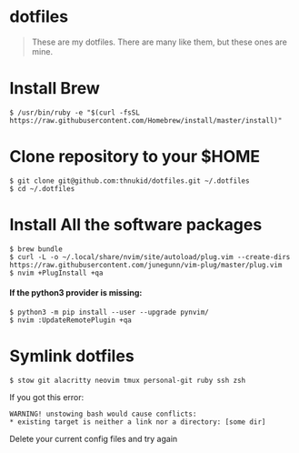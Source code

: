 # dotfiles

> These are my dotfiles. There are many like them, but these ones are mine.

# Install Brew

    $ /usr/bin/ruby -e "$(curl -fsSL https://raw.githubusercontent.com/Homebrew/install/master/install)"

# Clone repository to your $HOME

    $ git clone git@github.com:thnukid/dotfiles.git ~/.dotfiles
    $ cd ~/.dotfiles

# Install All the software packages

    $ brew bundle
    $ curl -L -o ~/.local/share/nvim/site/autoload/plug.vim --create-dirs https://raw.githubusercontent.com/junegunn/vim-plug/master/plug.vim
    $ nvim +PlugInstall +qa

#### If the python3 provider is missing:

    $ python3 -m pip install --user --upgrade pynvim/
    $ nvim :UpdateRemotePlugin +qa



# Symlink dotfiles

    $ stow git alacritty neovim tmux personal-git ruby ssh zsh

If you got this error:
    
    WARNING! unstowing bash would cause conflicts:
    * existing target is neither a link nor a directory: [some dir]

Delete your current config files and try again
